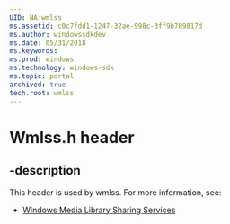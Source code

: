 ```yaml
---
UID: NA:wmlss
ms.assetid: c0c7fdd1-1247-32ae-998c-3ff9b789817d
ms.author: windowssdkdev
ms.date: 05/31/2018
ms.keywords: 
ms.prod: windows
ms.technology: windows-sdk
ms.topic: portal
archived: true
tech.root: wmlss
---
```


# Wmlss.h header


## -description


This header is used by wmlss. For more information, see:

- [Windows Media Library Sharing Services](../_wmlss/index.md)